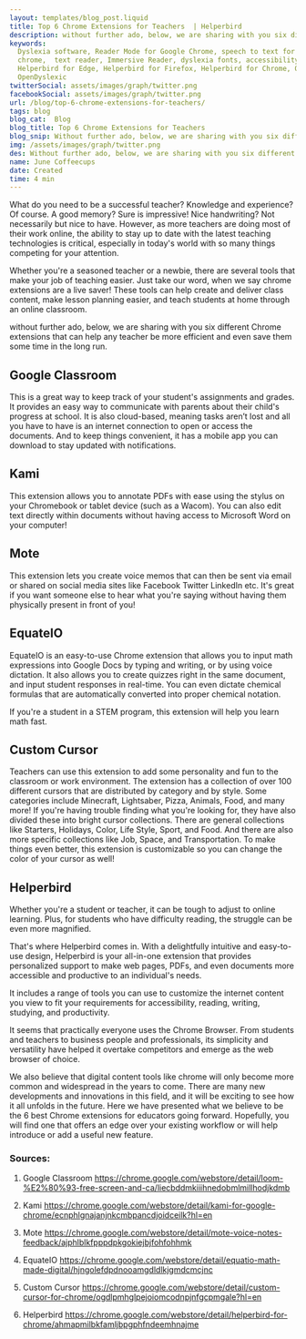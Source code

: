 ```yaml
---
layout: templates/blog_post.liquid
title: Top 6 Chrome Extensions for Teachers  | Helperbird
description: without further ado, below, we are sharing with you six different Chrome extensions that can help any teacher be more efficient and even save them some time in the long run.
keywords:
  Dyslexia software, Reader Mode for Google Chrome, speech to text for chrome, Text to speech for
  chrome,  text reader, Immersive Reader, dyslexia fonts, accessibility software, dyslexia software,
  Helperbird for Edge, Helperbird for Firefox, Helperbird for Chrome, Opendyslexic for Chrome,
  OpenDyslexic
twitterSocial: assets/images/graph/twitter.png
facebookSocial: assets/images/graph/twitter.png
url: /blog/top-6-chrome-extensions-for-teachers/
tags: blog
blog_cat:  Blog
blog_title: Top 6 Chrome Extensions for Teachers
blog_snip: Without further ado, below, we are sharing with you six different Chrome extensions that can help any teacher be more efficient and even save them some time in the long run.
img: /assets/images/graph/twitter.png
des: Without further ado, below, we are sharing with you six different Chrome extensions that can help any teacher be more efficient and even save them some time in the long run.
name: June Coffeecups
date: Created
time: 4 min
---
```


  
What do you need to be a successful teacher? Knowledge and experience? Of course. A good memory? Sure is impressive! Nice handwriting? Not necessarily but nice to have. However, as more teachers are doing most of their work online, the ability to stay up to date with the latest teaching technologies is critical, especially in today's world with so many things competing for your attention.

Whether you're a seasoned teacher or a newbie, there are several tools that make your job of teaching easier. Just take our word, when we say chrome extensions are a live saver! These tools can help create and deliver class content, make lesson planning easier, and teach students at home through an online classroom.

without further ado, below, we are sharing with you six different Chrome extensions that can help any teacher be more efficient and even save them some time in the long run.

## Google Classroom

This is a great way to keep track of your student's assignments and grades. It provides an easy way to communicate with parents about their child's progress at school. It is also cloud-based, meaning tasks aren’t lost and all you have to have is an internet connection to open or access the documents. And to keep things convenient, it has a mobile app you can download to stay updated with notifications.

## Kami

This extension allows you to annotate PDFs with ease using the stylus on your Chromebook or tablet device (such as a Wacom). You can also edit text directly within documents without having access to Microsoft Word on your computer!

  
  
## Mote

This extension lets you create voice memos that can then be sent via email or shared on social media sites like Facebook Twitter LinkedIn etc. It's great if you want someone else to hear what you're saying without having them physically present in front of you!

## EquateIO

EquateIO is an easy-to-use Chrome extension that allows you to input math expressions into Google Docs by typing and writing, or by using voice dictation. It also allows you to create quizzes right in the same document, and input student responses in real-time. You can even dictate chemical formulas that are automatically converted into proper chemical notation.

If you're a student in a STEM program, this extension will help you learn math fast.

## Custom Cursor

Teachers can use this extension to add some personality and fun to the classroom or work environment. The extension has a collection of over 100 different cursors that are distributed by category and by style. Some categories include Minecraft, Lightsaber, Pizza, Animals, Food, and many more! If you're having trouble finding what you're looking for, they have also divided these into bright cursor collections. There are general collections like Starters, Holidays, Color, Life Style, Sport, and Food. And there are also more specific collections like Job, Space, and Transportation. To make things even better, this extension is customizable so you can change the color of your cursor as well!

## Helperbird

Whether you're a student or teacher, it can be tough to adjust to online learning. Plus, for students who have difficulty reading, the struggle can be even more magnified.

That's where Helperbird comes in. With a delightfully intuitive and easy-to-use design, Helperbird is your all-in-one extension that provides personalized support to make web pages, PDFs, and even documents more accessible and productive to an individual's needs.

It includes a range of tools you can use to customize the internet content you view to fit your requirements for accessibility, reading, writing, studying, and productivity.

It seems that practically everyone uses the Chrome Browser. From students and teachers to business people and professionals, its simplicity and versatility have helped it overtake competitors and emerge as the web browser of choice.

We also believe that digital content tools like chrome will only become more common and widespread in the years to come. There are many new developments and innovations in this field, and it will be exciting to see how it all unfolds in the future. Here we have presented what we believe to be the 6 best Chrome extensions for educators going forward. Hopefully, you will find one that offers an edge over your existing workflow or will help introduce or add a useful new feature.

### Sources:

1. Google Classroom
https://chrome.google.com/webstore/detail/loom-%E2%80%93-free-screen-and-ca/liecbddmkiiihnedobmlmillhodjkdmb

2. Kami
https://chrome.google.com/webstore/detail/kami-for-google-chrome/ecnphlgnajanjnkcmbpancdjoidceilk?hl=en

3. Mote
https://chrome.google.com/webstore/detail/mote-voice-notes-feedback/ajphlblkfpppdpkgokiejbjfohfohhmk

4. EquateIO
https://chrome.google.com/webstore/detail/equatio-math-made-digital/hjngolefdpdnooamgdldlkjgmdcmcjnc

5. Custom Cursor
https://chrome.google.com/webstore/detail/custom-cursor-for-chrome/ogdlpmhglpejoiomcodnpjnfgcpmgale?hl=en

6. Helperbird
https://chrome.google.com/webstore/detail/helperbird-for-chrome/ahmapmilbkfamljbpgphfndeemhnajme